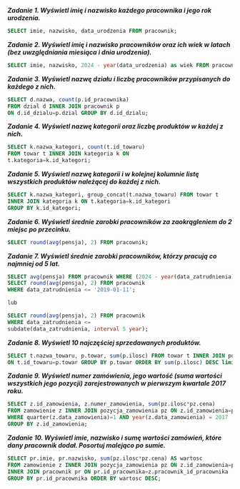 ***Zadanie 1. Wyświetl imię i nazwisko każdego pracownika i jego rok urodzenia.***
```sql
SELECT imie, nazwisko, data_urodzenia FROM pracownik;
```

***Zadanie 2. Wyświetl imię i nazwisko pracowników oraz ich wiek w latach (bez uwzględniania miesiąca i dnia urodzenia).***
```sql
SELECT imie, nazwisko, 2024 - year(data_urodzenia) as wiek FROM pracownik;
```

***Zadanie 3. Wyświetl nazwę działu i liczbę pracowników przypisanych do każdego z nich.***
```sql
SELECT d.nazwa, count(p.id_pracownika)
FROM dzial d INNER JOIN pracownik p
ON d.id_dzialu=p.dzial GROUP BY d.id_dzialu;
```

***Zadanie 4. Wyświetl nazwę kategorii oraz liczbę produktów w każdej z nich.***
```sql
SELECT k.nazwa_kategori, count(t.id_towaru)
FROM towar t INNER JOIN kategoria k ON
t.kategoria=k.id_kategori;
```

***Zadanie 5. Wyświetl nazwę kategorii i w kolejnej kolumnie listę wszystkich produktów należącej do każdej z nich.***
```sql
SELECT k.nazwa_kategori, group_concat(t.nazwa_towaru) FROM towar t 
INNER JOIN kategoria k ON t.kategoria=k.id_kategori 
GROUP BY k.id_kategori;
```

***Zadanie 6. Wyświetl średnie zarobki pracowników za zaokrągleniem do 2 miejsc po przecinku.***
```sql
SELECT round(avg(pensja), 2) FROM pracownik;
```

***Zadanie 7. Wyświetl średnie zarobki pracowników, którzy pracują co najmniej od 5 lat.***
```sql
SELECT avg(pensja) FROM pracownik WHERE (2024 - year(data_zatrudnienia)) > 5;
SELECT round(avg(pensja), 2) FROM pracownik
WHERE data_zatrudnienia <= '2019-01-11';

lub

SELECT round(avg(pensja), 2) FROM pracownik
WHERE data_zatrudnienia <= 
subdate(data_zatrudnienia, interval 5 year);
```

***Zadanie 8. Wyświetl 10 najczęściej sprzedawanych produktów.***
```sql
SELECT t.nazwa_towaru, p.towar, sum(p.ilosc) FROM towar t INNER JOIN pozycja_zamowienia p
ON t.id_towaru=p.towar GROUP BY p.towar ORDER BY sum(p.ilosc) DESC limit 10;
```

***Zadanie 9. Wyświetl numer zamówienia, jego wartość (suma wartości wszystkich jego pozycji) zarejestrowanych w pierwszym kwartale 2017 roku.***
```sql
SELECT z.id_zamowienia, z.numer_zamowienia, sum(pz.ilosc*pz.cena)
FROM zamowienie z INNER JOIN pozycja_zamowienia pz ON z.id_zamowienia=pz.zamowienie 
WHERE quarter(z.data_zamowienia)=1 AND year(z.data_zamowienia) = 2017
GROUP BY z.id_zamowienia;
```


***Zadanie 10. Wyświetl imie, nazwisko i sumę wartości zamówień, które dany pracownik dodał. Posortuj malejąco po sumie.***
```sql
SELECT pr.imie, pr.nazwisko, sum(pz.ilosc*pz.cena) AS wartosc
FROM zamowienie z INNER JOIN pozycja_zamowienia pz ON z.id_zamowienia=pz.zamowienie 
INNER JOIN pracownik pr ON pr.id_pracownika=z.pracownik_id_pracownika 
GROUP BY pr.id_pracownika ORDER BY wartosc DESC;
```
